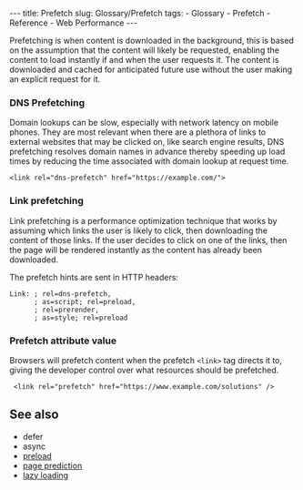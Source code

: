 --- title: Prefetch slug: Glossary/Prefetch tags: - Glossary - Prefetch - Reference - Web Performance ---

<span class="seoSummary">Prefetching is when content is downloaded in the background, this is based on the assumption that the content will likely be requested, enabling the content to load instantly if and when the user requests it. The content is downloaded and cached for anticipated future use without the user making an explicit request for it.</span>

### DNS Prefetching

Domain lookups can be slow, especially with network latency on mobile phones. They are most relevant when there are a plethora of links to external websites that may be clicked on, like search engine results, DNS prefetching resolves domain names in advance thereby speeding up load times by reducing the time associated with domain lookup at request time.

    <link rel="dns-prefetch" href="https://example.com/">

### Link prefetching

Link prefetching is a performance optimization technique that works by assuming which links the user is likely to click, then downloading the content of those links. If the user decides to click on one of the links, then the page will be rendered instantly as the content has already been downloaded.

The prefetch hints are sent in HTTP headers:

    Link: ; rel=dns-prefetch,
          ; as=script; rel=preload,
          ; rel=prerender,
          ; as=style; rel=preload

### Prefetch attribute value

Browsers will prefetch content when the prefetch `<link>` tag directs it to, giving the developer control over what resources should be prefetched.

     <link rel="prefetch" href="https://www.example.com/solutions" />

## See also

- defer
- async
- [preload](/en-US/docs/Web/HTML/Preloading_content)
- [page prediction](/en-US/docs/Glossary/Page_prediction)
- [lazy loading](/en-US/docs/Web/Performance/Lazy_loading)

